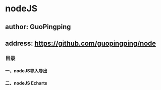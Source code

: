 nodeJS
====
author: GuoPingping
-----------------------
address: https://github.com/guopingping/node
---------------------------------------------
### 目录
#### 一、nodeJS导入导出
#### 二、nodeJS Echarts